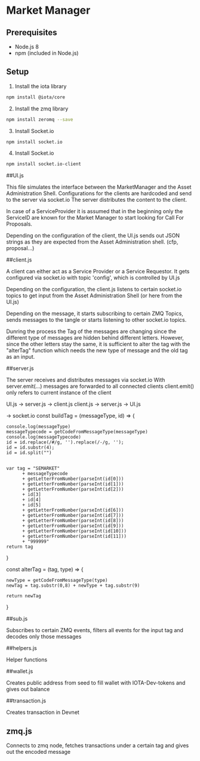 
# Market Manager

## Prerequisites
* Node.js 8
* npm (included in Node.js)

## Setup
1. Install the iota library
```sh
npm install @iota/core
```


2. Install the zmq library
```sh
npm install zeromq --save
```

3. Install Socket.io
```sh
npm install socket.io
```

4. Install Socket.io
```sh
npm install socket.io-client
```

##UI.js 

This file simulates the interface between the MarketManager and the Asset Administration Shell. 
Configurations for the clients are hardcoded and send to the server via socket.io 
The server distributes the content to the client. 

In case of a ServiceProvider it is assumed that in the beginning only the ServiceID are known for the Market Manager to start looking for Call For Proposals. 

Depending on the configuration of the client, the UI.js sends out JSON strings as they are expected from the Asset Administration shell. (cfp, proposal...) 


##client.js 

A client can either act as a Service Provider or a Service Requestor. 
It gets configured via socket.io with topic 'config', which is controlled by UI.js 

Depending on the configuration, the client.js listens to certain socket.io topics to get input from the Asset Administration Shell (or here from the UI.js) 

Depending on the message, it starts subscribing to certain ZMQ Topics, sends messages to the tangle or starts listening to other socket.io topics. 

Dunring the process the Tag of the messages are changing since the different type of messages are hidden behind different letters. However, since the other letters stay the same, it is sufficient to alter the tag with the "alterTag" function which needs the new type of message and the old tag as an input. 

##server.js 

The server receives and distributes messages via socket.io 
With server.emit(...) messages are forwarded to all connected clients 
client.emit() only refers to current instance of the client

UI.js -> server.js -> client.js
client.js -> server.js -> UI.js

-> socket.io const buildTag = (messageType, id) => {

    console.log(messageType)
    messageTypecode = getCodeFromMessageType(messageType)
    console.log(messageTypecode)
    id = id.replace(/#/g, '').replace(/-/g, '');
    id = id.substr(4);
    id = id.split("")
  

    var tag = "SEMARKET"
          + messageTypecode
          + getLetterFromNumber(parseInt(id[0]))
          + getLetterFromNumber(parseInt(id[1]))         
          + getLetterFromNumber(parseInt(id[2]))
          + id[3]
          + id[4]
          + id[5]
          + getLetterFromNumber(parseInt(id[6])) 
          + getLetterFromNumber(parseInt(id[7]))
          + getLetterFromNumber(parseInt(id[8]))
          + getLetterFromNumber(parseInt(id[9]))
          + getLetterFromNumber(parseInt(id[10])) 
          + getLetterFromNumber(parseInt(id[11]))
          + "999999"
    return tag

}

const alterTag = (tag, type) => {

    newType = getCodeFromMessageType(type)
    newTag = tag.substr(0,8) + newType + tag.substr(9)

    return newTag
}

##sub.js 

Subscribes to certain ZMQ events, filters all events for the input tag and decodes only those messages

##helpers.js

Helper functions 


##wallet.js 

Creates public address from seed to fill wallet with IOTA-Dev-tokens and gives out balance

##transaction.js

Creates transaction in Devnet

## zmq.js

Connects to zmq node, fetches transactions under a certain tag and gives out the encoded message




